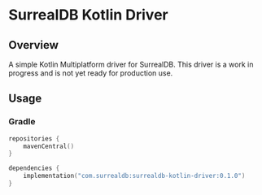# SurrealDB Kotlin Driver
## Overview
A simple Kotlin Multiplatform driver for SurrealDB. This driver is a work in progress and is not yet ready for production use.

## Usage
### Gradle
```kotlin
repositories {
    mavenCentral()
}

dependencies {
    implementation("com.surrealdb:surrealdb-kotlin-driver:0.1.0")
}
```